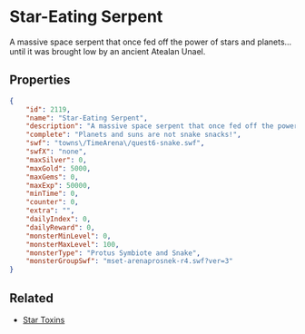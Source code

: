 # Star-Eating Serpent

A massive space serpent that once fed off the power of stars and planets... until it was brought low by an ancient Atealan Unael.

## Properties

```json
{
    "id": 2119,
    "name": "Star-Eating Serpent",
    "description": "A massive space serpent that once fed off the power of stars and planets... until it was brought low by an ancient Atealan Unael.",
    "complete": "Planets and suns are not snake snacks!",
    "swf": "towns\/TimeArena\/quest6-snake.swf",
    "swfX": "none",
    "maxSilver": 0,
    "maxGold": 5000,
    "maxGems": 0,
    "maxExp": 50000,
    "minTime": 0,
    "counter": 0,
    "extra": "",
    "dailyIndex": 0,
    "dailyReward": 0,
    "monsterMinLevel": 0,
    "monsterMaxLevel": 100,
    "monsterType": "Protus Symbiote and Snake",
    "monsterGroupSwf": "mset-arenaprosnek-r4.swf?ver=3"
}
```

## Related

- [Star Toxins](../items/21835-star-toxins.md)

